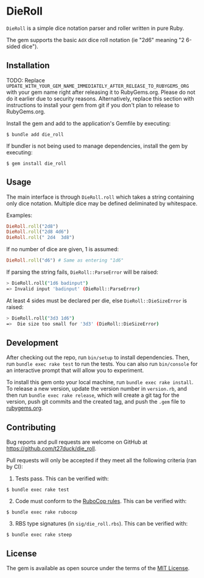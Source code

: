 # DieRoll

`DieRoll` is a simple dice notation parser and roller written in pure Ruby.

The gem supports the basic `AdX` dice roll notation (ie "2d6" meaning "2 6-sided dice").

## Installation

TODO: Replace `UPDATE_WITH_YOUR_GEM_NAME_IMMEDIATELY_AFTER_RELEASE_TO_RUBYGEMS_ORG` with your gem name right after releasing it to RubyGems.org. Please do not do it earlier due to security reasons. Alternatively, replace this section with instructions to install your gem from git if you don't plan to release to RubyGems.org.

Install the gem and add to the application's Gemfile by executing:

    $ bundle add die_roll

If bundler is not being used to manage dependencies, install the gem by executing:

    $ gem install die_roll

## Usage

The main interface is through `DieRoll.roll` which takes a string containing only dice notation. Multiple dice may be defined deliminated by whitespace.

Examples:

```ruby
DieRoll.roll("2d8")
DieRoll.roll("2d8 4d6")
DieRoll.roll(" 2d4  3d8")
```

If no number of dice are given, 1 is assumed:

```ruby
DieRoll.roll("d6") # Same as entering "1d6"
```

If parsing the string fails, `DieRoll::ParseError` will be raised:

```sh
> DieRoll.roll("1d6 badinput")
=> Invalid input 'badinput' (DieRoll::ParseError)
```

At least 4 sides must be declared per die, else `DieRoll::DieSizeError` is raised:

```sh
> DieRoll.roll("3d3 1d6")
=>  Die size too small for '3d3' (DieRoll::DieSizeError)
```

## Development

After checking out the repo, run `bin/setup` to install dependencies. Then, run `bundle exec rake test` to run the tests. You can also run `bin/console` for an interactive prompt that will allow you to experiment.

To install this gem onto your local machine, run `bundle exec rake install`. To release a new version, update the version number in `version.rb`, and then run `bundle exec rake release`, which will create a git tag for the version, push git commits and the created tag, and push the `.gem` file to [rubygems.org](https://rubygems.org).

## Contributing

Bug reports and pull requests are welcome on GitHub at https://github.com/t27duck/die_roll.

Pull requests will only be accepted if they meet all the following criteria (ran by CI):

1. Tests pass. This can be verified with:

```
$ bundle exec rake test
```

2. Code must conform to the [RuboCop rules](https://github.com/rubocop/rubocop#readme). This can be verified with:

```
$ bundle exec rake rubocop
```

3. RBS type signatures (in `sig/die_roll.rbs`). This can be verified with:

```
$ bundle exec rake steep
```

## License

The gem is available as open source under the terms of the [MIT License](https://opensource.org/licenses/MIT).
